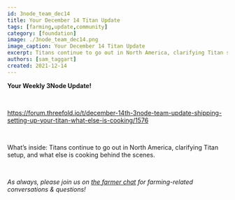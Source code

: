 ```yaml
---
id: 3node_team_dec14
title: Your December 14 Titan Update
tags: [farming,update,community]
category: [foundation]
image: ./3node_team_dec14.png
image_caption: Your December 14 Titan Update
excerpt: Titans continue to go out in North America, clarifying Titan setup, and what else is cooking behind the scenes.
authors: [sam_taggart]
created: 2021-12-14
---
```


**Your Weekly 3Node Update!**

<br/>

https://forum.threefold.io/t/december-14th-3node-team-update-shipping-setting-up-your-titan-what-else-is-cooking/1576

<br/>

What’s inside: Titans continue to go out in North America, clarifying Titan setup, and what else is cooking behind the scenes.

<br/>

*As always, please join us on [the farmer chat](https://t.me/threefoldfarmers) for farming-related conversations & questions!*